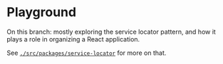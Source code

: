 # Playground

On this branch: mostly exploring the service locator pattern, and how it plays a
role in organizing a React application.

See [`./src/packages/service-locator`](./src/packages/service-locator/) for more
on that.
